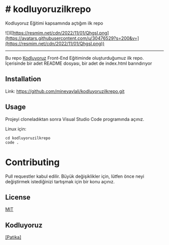 # # **kodluyoruzilkrepo**
Kodluyoruz Eğitimi kapsamında açtığım ilk repo

![]([https://resmim.net/cdn/2022/11/01/QhgsI.png](https://avatars.githubusercontent.com/u/30476529?s=200&v=](https://resmim.net/cdn/2022/11/01/QhgsI.png))

-----------------------------------------------
Bu repo [Kodluyoruz](https://kodluyoruz.org/tr/kodluyoruz/) Front-End Eğitiminde oluşturduğumuz ilk repo. İçerisinde bir adet README dosyası, bir adet de index.html barındırıyor

## **Installation**
Link: https://github.com/mineyaylali/kodluyoruzilkrepo.git

## **Usage**
Projeyi cloneladıktan sonra Visual Studio Code programında açınız.

Linux için:

```
cd kodluyoruzilkrepo
code .
```
# **Contributing**
Pull requestler kabul edilir. Büyük değişiklikler için, lütfen önce neyi değiştirmek istediğinizi tartışmak için bir konu açınız.

## **License**
[MIT](https://choosealicense.com/licenses/mit/) 


## **Kodluyoruz**
[[Patika] ](https://www.patika.dev/tr)
